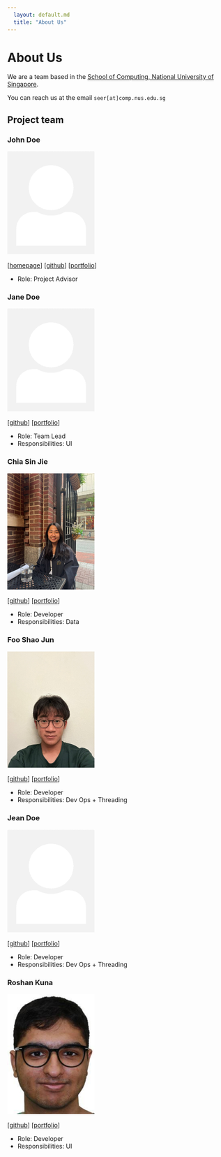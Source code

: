 ```yaml
---
  layout: default.md
  title: "About Us"
---
```


# About Us

We are a team based in the [School of Computing, National University of Singapore](http://www.comp.nus.edu.sg).

You can reach us at the email `seer[at]comp.nus.edu.sg`

## Project team

### John Doe

<img src="images/johndoe.png" width="200px">

[[homepage](http://www.comp.nus.edu.sg/~damithch)]
[[github](https://github.com/johndoe)]
[[portfolio](team/johndoe.md)]

* Role: Project Advisor

### Jane Doe

<img src="images/johndoe.png" width="200px">

[[github](http://github.com/johndoe)]
[[portfolio](team/johndoe.md)]

* Role: Team Lead
* Responsibilities: UI

### Chia Sin Jie 

<img src="images/sjc.png" width="200px">

[[github](http://github.com/sjc)] [[portfolio](team/sjc.md)]

* Role: Developer
* Responsibilities: Data

### Foo Shao Jun

<img src="images/enamourous.png" width="200px">

[[github](http://github.com/enamourous)]
[[portfolio](team/enamourous.md)]

* Role: Developer
* Responsibilities: Dev Ops + Threading

### Jean Doe

<img src="images/johndoe.png" width="200px">

[[github](http://github.com/johndoe)]
[[portfolio](team/johndoe.md)]

* Role: Developer
* Responsibilities: Dev Ops + Threading

### Roshan Kuna

<img src="images/roshan1572.png" width="200px">

[[github](https://github.com/Roshan1572)]
[[portfolio](team/roshan1572.md)]

* Role: Developer
* Responsibilities: UI
